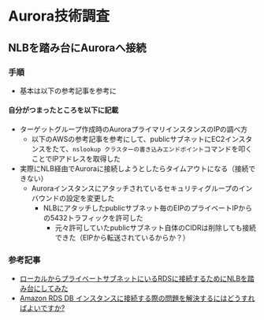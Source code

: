 # Aurora技術調査

## NLBを踏み台にAuroraへ接続

### 手順

- 基本は以下の参考記事を参考に

#### 自分がつまったところを以下に記載

- ターゲットグループ作成時のAuroraプライマリインスタンスのIPの調べ方
  - 以下のAWSの参考記事を参考にして、publicサブネットにEC2インスタンスをたて、`nslookup クラスターの書き込みエンドポイント`コマンドを叩くことでIPアドレスを取得した
- 実際にNLB経由でAuroraに接続しようとしたらタイムアウトになる（接続できない）
  - Auroraインスタンスにアタッチされているセキュリティグループのインバウンドの設定を変更した
    - NLBにアタッチしたpublicサブネット毎のEIPのプライベートIPからの5432トラフィックを許可した
      - 元々許可していたpublicサブネット自体のCIDRは削除しても接続できた（EIPから転送されているからか？）

### 参考記事
- [ローカルからプライベートサブネットにいるRDSに接続するためにNLBを踏み台にしてみた](https://dev.classmethod.jp/articles/nlb-bastion-for-rds/)
- [Amazon RDS DB インスタンスに接続する際の問題を解決するにはどうすればよいですか?](https://aws.amazon.com/jp/premiumsupport/knowledge-center/rds-cannot-connect/)
